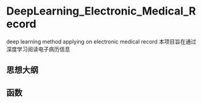 # DeepLearning_Electronic_Medical_Record
deep learning method applying on electronic medical record
本项目旨在通过深度学习阅读电子病历信息

## 思想大纲

## 函数
